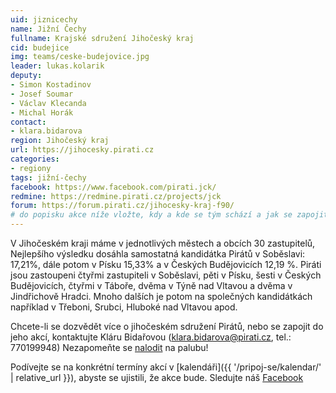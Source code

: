 ```yaml
---
uid: jiznicechy
name: Jižní Čechy
fullname: Krajské sdružení Jihočeský kraj
cid: budejice
img: teams/ceske-budejovice.jpg
leader: lukas.kolarik
deputy:
- Simon Kostadinov
- Josef Soumar
- Václav Klecanda
- Michal Horák
contact:
- klara.bidarova
region: Jihočeský kraj
url: https://jihocesky.pirati.cz
categories:
- regiony
tags: jižní-čechy
facebook: https://www.facebook.com/pirati.jck/
redmine: https://redmine.pirati.cz/projects/jck
forum: https://forum.pirati.cz/jihocesky-kraj-f90/
# do popisku akce níže vložte, kdy a kde se tým schází a jak se zapojit
---
```


V Jihočeském kraji máme v jednotlivých městech a obcích 30 zastupitelů, Nejlepšího výsledku dosáhla samostatná kandidátka Pirátů v Soběslavi: 17,21%, dále potom v Písku 15,33% a v Českých Budějovicích 12,19 %. Piráti jsou zastoupeni čtyřmi zastupiteli v Soběslavi, pěti v Písku, šesti v Českých Budějovicích, čtyřmi v Táboře, dvěma v Týně nad Vltavou a dvěma v Jindřichově Hradci. Mnoho dalších je potom na společných kandidátkách například v Třeboni, Srubci, Hluboké nad Vltavou apod.
 
Chcete-li se dozvědět více o jihočeském sdružení Pirátů, nebo se zapojit do jeho akcí, kontaktujte Kláru Bidařovou (klara.bidarova@pirati.cz, tel.: 770199948) Nezapomeňte se [nalodit](https://nalodeni.pirati.cz/) na palubu!

Podívejte se na konkrétní termíny akcí v [kalendáři]({{ '/pripoj-se/kalendar/' | relative_url }}),
abyste se ujistili, že akce bude. Sledujte náš [Facebook](https://www.facebook.com/pg/pirati.jck/events/)
